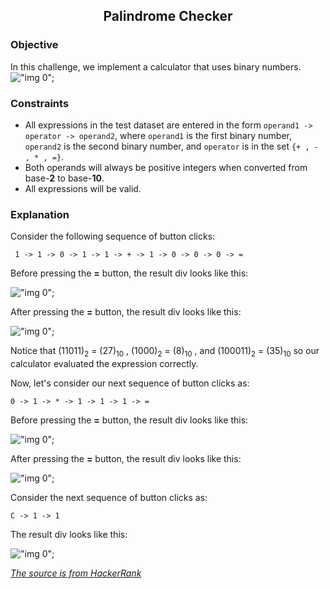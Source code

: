 <div align="center">
  <h2>Palindrome Checker</h2>
</div>
<h3>Objective</h3>

In this challenge, we implement a calculator that uses binary numbers. 
!["img 0"](/img/0.png "BinaryCalculatorImg0");

<h3>Constraints</h3>


+ All expressions in the test dataset are entered in the form `operand1 -> operator -> operand2`, where `operand1` is the first binary number, `operand2` is the second binary number, and `operator` is in the set `{+ , - , * , =}`.
+ Both operands will always be positive integers when converted from base-**2** to base-**10**.
+ All expressions will be valid.

<h3>Explanation</h3>
Consider the following sequence of button clicks:

     1 -> 1 -> 0 -> 1 -> 1 -> + -> 1 -> 0 -> 0 -> 0 -> = 

Before pressing the **=** button, the result div looks like this:

!["img 0"](/img/1.png "BinaryCalculatorImg0");

After pressing the **=** button, the result div looks like this:

!["img 0"](/img/2.png "BinaryCalculatorImg0");

Notice that (11011)<sub>2</sub> = (27)<sub>10</sub> , (1000)<sub>2</sub> = (8)<sub>10</sub> , and  (100011)<sub>2</sub> = (35)<sub>10</sub> so our calculator evaluated the expression correctly.

Now, let's consider our next sequence of button clicks as:

    0 -> 1 -> * -> 1 -> 1 -> 1 -> = 

Before pressing the **=** button, the result div looks like this:

!["img 0"](/img/3.png "BinaryCalculatorImg0");

After pressing the **=** button, the result div looks like this:

!["img 0"](/img/4.png "BinaryCalculatorImg0");

Consider the next sequence of button clicks as:

    C -> 1 -> 1 

The result div looks like this:

!["img 0"](/img/5.png "BinaryCalculatorImg0");

[*The source is from HackerRank*
](https://www.hackerrank.com/challenges/js10-binary-calculator)